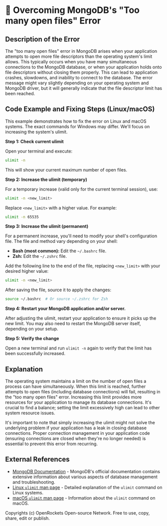# 🐞 Overcoming MongoDB's "Too many open files" Error


## Description of the Error

The "too many open files" error in MongoDB arises when your application attempts to open more file descriptors than the operating system's limit allows. This typically occurs when you have many simultaneous connections to the MongoDB database, or when your application holds onto file descriptors without closing them properly.  This can lead to application crashes, slowdowns, and inability to connect to the database.  The error message might vary slightly depending on your operating system and MongoDB driver, but it will generally indicate that the file descriptor limit has been reached.

## Code Example and Fixing Steps (Linux/macOS)

This example demonstrates how to fix the error on Linux and macOS systems.  The exact commands for Windows may differ.  We'll focus on increasing the system's ulimit.


**Step 1: Check current ulimit**

Open your terminal and execute:

```bash
ulimit -n
```

This will show your current maximum number of open files.


**Step 2: Increase the ulimit (temporary)**

For a temporary increase (valid only for the current terminal session), use:

```bash
ulimit -n <new_limit>
```

Replace `<new_limit>` with a higher value.  For example:

```bash
ulimit -n 65535
```

**Step 3: Increase the ulimit (permanent)**

For a permanent increase, you'll need to modify your shell's configuration file.  The file and method vary depending on your shell:

* **Bash (most common):** Edit the `~/.bashrc` file.
* **Zsh:** Edit the `~/.zshrc` file.

Add the following line to the end of the file, replacing `<new_limit>` with your desired higher value:

```bash
ulimit -n <new_limit>
```

After saving the file, source it to apply the changes:

```bash
source ~/.bashrc  # Or source ~/.zshrc for Zsh
```

**Step 4:  Restart your MongoDB application and/or server.**

After adjusting the ulimit, restart your application to ensure it picks up the new limit.  You may also need to restart the MongoDB server itself, depending on your setup.


**Step 5: Verify the change**

Open a new terminal and run `ulimit -n` again to verify that the limit has been successfully increased.


## Explanation

The operating system maintains a limit on the number of open files a process can have simultaneously.  When this limit is reached, further attempts to open files (including database connections) will fail, resulting in the "too many open files" error.  Increasing this limit provides more resources for your application to manage its database connections.  It's crucial to find a balance; setting the limit excessively high can lead to other system resource issues.

It's important to note that simply increasing the ulimit might not solve the underlying problem if your application has a leak in closing database connections.  Proper connection management in your application code (ensuring connections are closed when they're no longer needed) is essential to prevent this error from recurring.

## External References

* [MongoDB Documentation](https://www.mongodb.com/docs/) -  MongoDB's official documentation contains extensive information about various aspects of database management and troubleshooting.
* [Linux `ulimit` man page](https://man7.org/linux/man-pages/man1/ulimit.1.html) - Detailed explanation of the `ulimit` command on Linux systems.
* [macOS `ulimit` man page](https://ss64.com/osx/ulimit.html) -  Information about the `ulimit` command on macOS.


Copyrights (c) OpenRockets Open-source Network. Free to use, copy, share, edit or publish.

